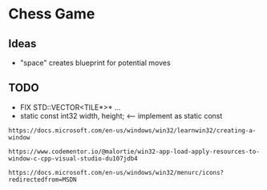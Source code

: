 # Chess Game
 
 ## Ideas
 - "space" creates blueprint for potential moves

 ## TODO
 - FIX STD::VECTOR<TILE*>* ...
 - static const int32 width, height; <-- implement as static const

```https://docs.microsoft.com/en-us/windows/win32/learnwin32/creating-a-window```

```https://www.codementor.io/@malortie/win32-app-load-apply-resources-to-window-c-cpp-visual-studio-du107jdb4```

```https://docs.microsoft.com/en-us/windows/win32/menurc/icons?redirectedfrom=MSDN```